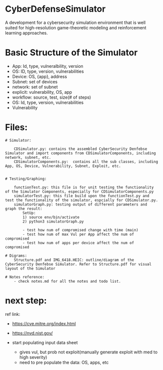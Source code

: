 # CyberDefenseSimulator

A development for a cybersecurity simulation environment that is well suited for high-resolution game-theoretic modeling and reinforcement learning approaches.


# Basic Structure of the Simulator

- App: Id, type, vulneralbility, version
- OS: ID, type, version, vulnerabilities
- Device: OS, {app}, address
- Subnet: set of devices
- network: set of subnet
- explicit: vulnerability, OS, app
- workflow: source, test, size(# of steps)
- OS: Id, type, version, vulnerabilities
- Vulnerability

# Files:

    # Simulator:
    
        CDSimulator.py: contains the assembled CyberSecurity Denfebse Simulator and import components from CDSimulatorComponents, including network, subnet, etc. 
        CDSimulatorComponents.py:  contains all the sub classes, including App, OS, Device, Vulnerability, Subnet, Exploit, etc.


    # Testing/Graphing:
    
        functionTest.py: this file is for unit testing the functionality of the Simulator Components, especially for CDSimulatorComponents.py
        simulatorTest.py: this file build upon the functionTest.py and test the functionality of the simulator, espcially for CDSimulator.py.
        simulatorGraph.py: testing output of different parameters and graph the result: 
            SetUp: 
            1) source env/bin/activate 
            2) python3 simulatorGraph.py

            - test how num of compromised change with time (main)
            - test how num of max Vul per App affect the num of compromised
            - test how num of apps per device affect the num of compromised

    # Digrams:
        Structure.pdf and IMG_6418.HEIC: outline/diagram of the CyberSecurity Denfebse Simulator. Refer to Structure.pdf for visual layout of the Simulator

    # Notes reference:
        - check notes.md for all the notes and todo list.
        

# next step:

ref link: 
- https://cve.mitre.org/index.html
- https://nvd.nist.gov/

- start populating input data sheet
    - gives vul, but prob not exploit(manually generate exploit with med to high severity)
    - need to pre populate the data: OS, apps, etc

